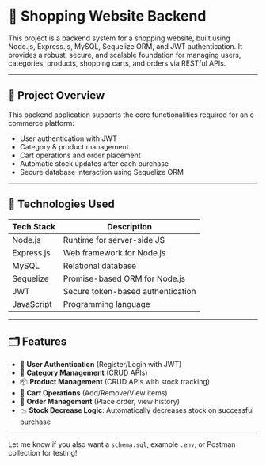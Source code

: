 # 🛒 Shopping Website Backend

This project is a backend system for a shopping website, built using Node.js, Express.js, MySQL, Sequelize ORM, and JWT authentication. It provides a robust, secure, and scalable foundation for managing users, categories, products, shopping carts, and orders via RESTful APIs.

---

## 📌 Project Overview

This backend application supports the core functionalities required for an e-commerce platform:

- User authentication with JWT
- Category & product management
- Cart operations and order placement
- Automatic stock updates after each purchase
- Secure database interaction using Sequelize ORM

---

## 🚀 Technologies Used

| Tech Stack     | Description                     |
|----------------|---------------------------------|
| Node.js        | Runtime for server-side JS      |
| Express.js     | Web framework for Node.js       |
| MySQL          | Relational database             |
| Sequelize      | Promise-based ORM for Node.js   |
| JWT            | Secure token-based authentication |
| JavaScript     | Programming language            |

---

## 🗂️ Features

- 🔐 **User Authentication** (Register/Login with JWT)
- 🧾 **Category Management** (CRUD APIs)
- 📦 **Product Management** (CRUD APIs with stock tracking)
- 🛒 **Cart Operations** (Add/Remove/View items)
- 🧾 **Order Management** (Place order, view history)
- 📉 **Stock Decrease Logic**: Automatically decreases stock on successful purchase

---


Let me know if you also want a `schema.sql`, example `.env`, or Postman collection for testing!

